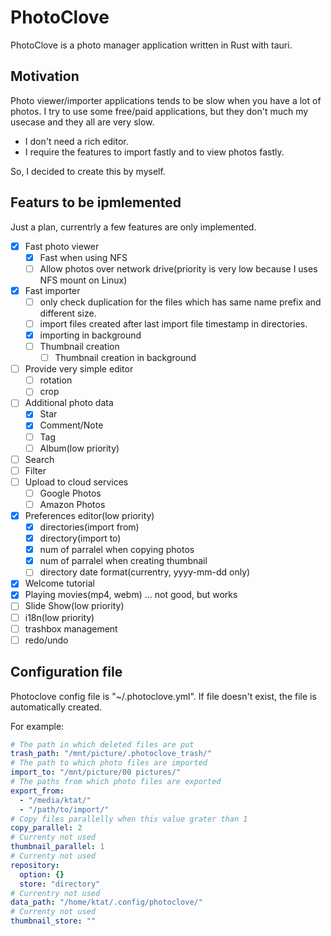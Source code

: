 # PhotoClove

PhotoClove is a photo manager application written in Rust with tauri.

## Motivation

Photo viewer/importer applications tends to be slow when you have a lot of photos.
I try to use some free/paid applications, but they don't much my usecase and they all are very slow.

- I don't need a rich editor.
- I require the features to import fastly and to view photos fastly.

So, I decided to create this by myself.

## Featurs to be ipmlemented

Just a plan, currentrly a few features are only implemented.

- [x] Fast photo viewer
  - [x] Fast when using NFS
  - [ ] Allow photos over network drive(priority is very low because I uses NFS mount on Linux)
- [x] Fast importer
  - [ ] only check duplication for the files which has same name prefix and different size.
  - [ ] import files created after last import file timestamp in directories.
  - [x] importing in background
  - [ ] Thumbnail creation
     - [ ] Thumbnail creation in background
- [ ] Provide very simple editor
  - [ ] rotation
  - [ ] crop
- [ ] Additional photo data
  - [x] Star
  - [x] Comment/Note
  - [ ] Tag
  - [ ] Album(low priority)
- [ ] Search
- [ ] Filter
- [ ] Upload to cloud services
  - [ ] Google Photos
  - [ ] Amazon Photos
- [x] Preferences editor(low priority)
  - [x] directories(import from)
  - [x] directory(import to)
  - [x] num of parralel when copying photos
  - [x] num of parralel when creating thumbnail
  - [ ] directory date format(currentry, yyyy-mm-dd only)
- [x] Welcome tutorial
- [x] Playing movies(mp4, webm) ... not good, but works
- [ ] Slide Show(low priority)
- [ ] i18n(low priority)
- [ ] trashbox management
- [ ] redo/undo

## Configuration file

Photoclove config file is "~/.photoclove.yml".
If file doesn't exist, the file is automatically created.

For example:

```yaml
# The path in which deleted files are put
trash_path: "/mnt/picture/.photoclove_trash/"
# The path to which photo files are imported
import_to: "/mnt/picture/00 pictures/"
# The paths from which photo files are exported
export_from:
  - "/media/ktat/"
  - "/path/to/import/"
# Copy files parallelly when this value grater than 1
copy_parallel: 2
# Currenty not used
thumbnail_parallel: 1
# Currenty not used
repository:
  option: {}
  store: "directory"
# Currentry not used
data_path: "/home/ktat/.config/photoclove/"
# Currenty not used
thumbnail_store: ""
```
